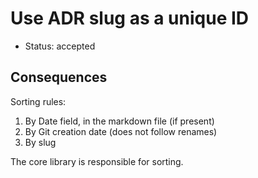 # Use ADR slug as a unique ID

- Status: accepted

## Consequences

Sorting rules:

1. By Date field, in the markdown file (if present)
2. By Git creation date (does not follow renames)
3. By slug

The core library is responsible for sorting.
